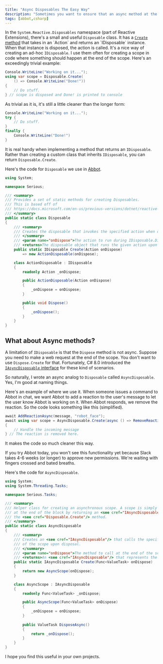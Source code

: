 ```yaml
---
title: "Async Disposables The Easy Way"
description: "Sometimes you want to ensure that an async method at the end of a block of code no matter what. We can use IAsyncDisposable for that. This post covers a nice helper class for creating ad-hoc IAsyncDisposables"
tags: [abbot,csharp]
---
```


In the `System.Reactive.Disposables` namespace (part of Reactive Extensions), there's a small and useful `Disposable` class. It has a [`Create` method](https://docs.microsoft.com/en-us/previous-versions/dotnet/reactive-extensions/hh229378(v=vs.103)) that takes in an `Action` and returns an `IDisposable` instance. When that instance is disposed, the action is called. It's a nice way of creating an ad-hoc `IDisposable`. I use them often for creating a scope in code where something should happen at the end of the scope. Here's an exceedingly trivial example:

```csharp
Console.WriteLine("Working on it...");
using var scope = Disposable.Create(
    () => Console.WriteLine("Done!"))
{
    // Do stuff.
} // scope is disposed and Done! is printed to console 
```

As trivial as it is, it's still a little cleaner than the longer form:

```csharp
Console.WriteLine("Working on it...");
try {
    // Do stuff.
}
finally {
    Console.WriteLine("Done!")
}
```

It is real handy when implementing a method that returns an `IDisposable`. Rather than creating a custom class that inherits `IDisposable`, you can return `Disposable.Create`.

Here's the code for `Disposable` we use in [Abbot](https://ab.bot/).

```csharp
using System;

namespace Serious;

/// <summary>
/// Provides a set of static methods for creating Disposables.
/// This is based off of
/// https://docs.microsoft.com/en-us/previous-versions/dotnet/reactive-extensions/hh229792(v=vs.103)
/// </summary>
public static class Disposable
{
    /// <summary>
    /// Creates the disposable that invokes the specified action when disposed.
    /// </summary>
    /// <param name="onDispose">The action to run during IDisposable.Dispose.</param>
    /// <returns>The disposable object that runs the given action upon disposal.</returns>
    public static IDisposable Create(Action onDispose)
        => new ActionDisposable(onDispose);

    class ActionDisposable : IDisposable
    {
        readonly Action _onDispose;

        public ActionDisposable(Action onDispose)
        {
            _onDispose = onDispose;
        }

        public void Dispose()
        {
            _onDispose();
        }
    }
}
```

## What about Async methods?

A limitation of `IDisposable` is that the `Dispose` method is not async. Suppose you need to make a web request at the end of the scope. You don't want to use `Dispose.Create` for that. Fortunately, C# 8.0 introduced the [`IAsyncDisposable` interface](https://docs.microsoft.com/en-us/dotnet/api/system.iasyncdisposable?view=net-6.0) for these kind of scenarios. 

So naturally, I wrote an async analog to `Disposable` called `AsyncDisposable`. Yes, I'm good at naming things.

Here's an example of where we use it. When someone issues a command to Abbot in chat, we want Abbot to add a reaction to the user's message to let the user know Abbot is working on it. When Abbot responds, we remove the reaction. So the code looks something like this (simplified).

```csharp
await AddReactionAsync(message, "robot_face");
await using var scope = AsyncDisposable.Create(async () => RemoveReactionAsync(message, "robot_face"))
{
    // Handle the incoming message
} // The reaction is removed here.
```

It makes the code so much cleaner this way.

If you try Abbot today, you won't see this functionality yet because Slack takes 4-6 weeks (or longer) to approve new permissions. We're waiting with fingers crossed and bated breaths.

Here's the code for `AsyncDisposable`.

```csharp
using System;
using System.Threading.Tasks;

namespace Serious.Tasks;

/// <summary>
/// Helper class for creating an asynchronous scope. A scope is simply a using block that calls an async method
/// at the end of the block by returning an <see cref="IAsyncDisposable"/>. This is the same concept as
/// the <see cref="Disposable.Create"/> method.
/// </summary>
public static class AsyncDisposable
{
    /// <summary>
    /// Creates an <see cref="IAsyncDisposable"/> that calls the specified method asynchronously at the end
    /// of the scope upon disposal.
    /// </summary>
    /// <param name="onDispose">The method to call at the end of the scope.</param>
    /// <returns>An <see cref="IAsyncDisposable"/> that represents the scope.</returns>
    public static IAsyncDisposable Create(Func<ValueTask> onDispose)
    {
        return new AsyncScope(onDispose);
    }

    class AsyncScope : IAsyncDisposable
    {
        readonly Func<ValueTask> _onDispose;

        public AsyncScope(Func<ValueTask> onDispose)
        {
            _onDispose = onDispose;
        }
        
        public ValueTask DisposeAsync()
        {
            return _onDispose();
        }
    }
}
```

I hope you find this useful in your own projects.
